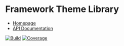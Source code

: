# Framework Theme Library

- [Homepage](https://the-framework.gitlab.io/libraries/theme.html)
- [API Documentation](https://the-framework.gitlab.io/libraries/theme/docs/)

[![Build](https://gitlab.com/the-framework/libraries/theme/badges/master/build.svg)](https://gitlab.com/the-framework/libraries/theme/-/jobs)
[![Coverage](https://gitlab.com/the-framework/libraries/theme/badges/master/coverage.svg?job=test:php7.3)](https://the-framework.gitlab.io/libraries/theme/coverage/)
